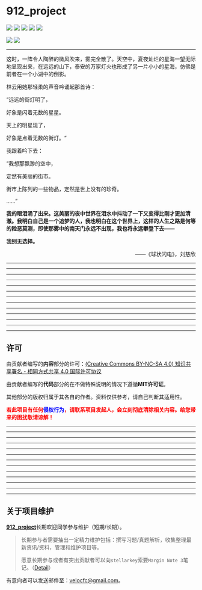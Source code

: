# 912_project

[![](https://img.shields.io/badge/Author-@73fc-green.svg)](https://github.com/73fc)
[![](https://img.shields.io/badge/Author-@stellarkey-blue.svg)](https://github.com/stellarkey)
[![](https://img.shields.io/badge/Author-@pythonlearninger-orange.svg)](https://github.com/pythonlearninger)
[![](https://img.shields.io/badge/Author-@Jiang_Li-purple.svg)](https://github.com/louieworth)
[![](https://img.shields.io/badge/Author-@Jack_yang-yellow.svg)](https://github.com/GateYag)


![](https://img.shields.io/badge/License-MIT-000000.svg)
![](https://img.shields.io/badge/License-CC:BY:NC:SA::4.0-000000.svg)

---

这时，一阵令人陶醉的微风吹来，雾完全散了。天空中，夏夜灿烂的星海一望无际地显现出来，在远远的山下，泰安的万家灯火也形成了另一片小小的星海，仿佛是前者在一个小湖中的倒影。

林云用她那轻柔的声音吟诵起那首诗：

“远远的街灯明了，

好象是闪着无数的星星。

天上的明星现了，

好象是点着无数的街灯。“

我跟着吟下去：

“我想那飘渺的空中，

定然有美丽的街市。

街市上陈列的一些物品，定然是世上没有的珍奇。

……”

**我的眼泪涌了出来。这美丽的夜中世界在泪水中抖动了一下又变得比刚才更加清澈。我明白自己是一个追梦的人，我也明白在这个世界上，这样的人生之路是何等的险恶莫测，即使那雾中的南天门永远不出现，我也将永远攀登下去——**

**我别无选择。**

<p align="right">——《球状闪电》，刘慈欣</p>

---

---

---

---

---

---

---

---

---

---

---

---

---

## 许可

由贡献者编写的**内容**部分的许可：[(Creative Commons BY-NC-SA 4.0) 知识共享署名 - 相同方式共享 4.0 国际许可协议](https://creativecommons.org/licenses/by-nc-sa/4.0/deed.zh)

由贡献者编写的**代码**部分的在不做特殊说明的情况下遵循**MIT许可证**。

其他部分的版权归属于其各自的作者。资料仅供参考，请自己判断其适用性。

**<font color=red>若此项目有任何<font color=blue>侵权行为</font>，请联系项目发起人，会立刻彻底清除相关内容。给您带来的困扰敬请谅解！</font>**

---

---

---

---

---

---

---

---

---

---

---

---

---

## 关于项目维护

[**912_project**](https://github.com/stellarkey/912_project)长期欢迎同学参与维护（短期/长期）。

> 长期参与者需要抽出一定精力维护包括：撰写习题/真题解析，收集整理最新资讯/资料，管理和维护项目等。
>
> 愿意长期参与或者有突出贡献者可以向`stellarkey`索要`Margin Note 3`笔记。（[Detail](https://www.zhihu.com/question/41059945/answer/1271758495)）

有意向者可以发送邮件至：[velocfc@gmail.com](mailto:velocfc@gmail.com)。